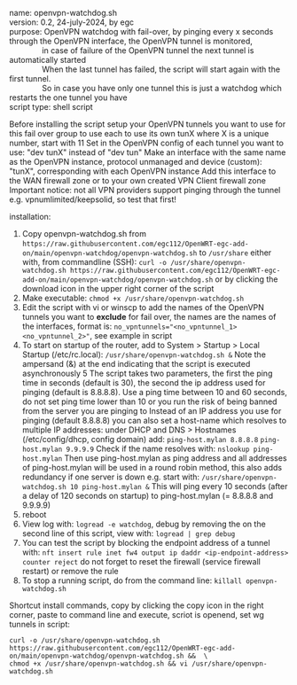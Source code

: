 name: openvpn-watchdog.sh  
version: 0.2, 24-july-2024, by egc  
purpose: OpenVPN watchdog with fail-over, by pinging every x seconds through the OpenVPN interface, the OpenVPN tunnel is monitored,  
&nbsp;&nbsp;&nbsp;&nbsp;&nbsp;&nbsp;&nbsp;&nbsp;&nbsp;&nbsp;&nbsp;&nbsp;&nbsp;&nbsp;&nbsp;in case of failure of the OpenVPN tunnel the next tunnel is automatically started  
&nbsp;&nbsp;&nbsp;&nbsp;&nbsp;&nbsp;&nbsp;&nbsp;&nbsp;&nbsp;&nbsp;&nbsp;&nbsp;&nbsp;&nbsp;When the last tunnel has failed, the script will start again with the first tunnel.  
&nbsp;&nbsp;&nbsp;&nbsp;&nbsp;&nbsp;&nbsp;&nbsp;&nbsp;&nbsp;&nbsp;&nbsp;&nbsp;&nbsp;&nbsp;So in case you have only one tunnel this is just a watchdog which restarts the one tunnel you have  
script type: shell script  
    
Before installing the script setup your OpenVPN tunnels you want to use for this fail over group to use each to use its own tunX
where X is a unique number, start with 11
Set in the OpenVPN config of each tunnel you want to use: "dev tunX" instead of "dev tun"
Make  an interface with the same name as the OpenVPN instance, protocol unmanaged and device (custom): "tunX", corresponding with each OpenVPN instance
Add this interface to the WAN firewall zone or to your own created VPN Client firewall zone
Important notice: not all VPN providers support pinging through the tunnel e.g. vpnumlimited/keepsolid, so test that first!
  
  installation:
  1. Copy openvpn-watchdog.sh from `https://raw.githubusercontent.com/egc112/OpenWRT-egc-add-on/main/openvpn-watchdog/openvpn-watchdog.sh` to `/usr/share`
     either with, from commandline (SSH): `curl -o /usr/share/openvpn-watchdog.sh https://raw.githubusercontent.com/egc112/OpenWRT-egc-add-on/main/openvpn-watchdog/openvpn-watchdog.sh`
     or by clicking the download icon in the upper right corner of the script
  2. Make executable: `chmod +x /usr/share/openvpn-watchdog.sh`
  3. Edit the script with vi or winscp to add the names of the OpenVPN tunnels you want to **exclude** for fail over, the names are the names of the interfaces, format is:
     `no_vpntunnels="<no_vpntunnel_1> <no_vpntunnel_2>"`, see example in script
  4. To start on startup of the router, add to System > Startup > Local Startup (/etc/rc.local):
     `/usr/share/openvpn-watchdog.sh &`
     Note the ampersand (&) at the end indicating that the script is executed asynchronously
  5  The script takes two parameters, the first the ping time in seconds (default is 30), the second the ip address used for pinging (default is 8.8.8.8).
     Use a ping time between 10 and 60 seconds, do not set ping time lower than 10 or you run the risk of being banned from the server you are pinging to
     Instead of an IP address you use for pinging (default 8.8.8.8) you can also set a host-name which resolves to multiple IP addresses:
     under DHCP and DNS > Hostnames (/etc/config/dhcp, config domain) add:
     `ping-host.mylan 8.8.8.8`
     `ping-host.mylan 9.9.9.9`
     Check if the name resolves with: `nslookup ping-host.mylan`
     Then use ping-host.mylan as ping address and all addresses of ping-host.mylan will be used in a round robin method, this also adds redundancy if one server is down e.g. start with:
     `/usr/share/openvpn-watchdog.sh 10 ping-host.mylan &`
     This will ping every 10 seconds (after a delay of 120 seconds on startup) to ping-host.mylan (= 8.8.8.8 and 9.9.9.9)
  6. reboot
  7. View log with: `logread -e watchdog`, debug by removing the on the second line of this script, view with: `logread | grep debug`
  8. You can test the script by blocking the endpoint address of a tunnel with:
     `nft insert rule inet fw4 output ip daddr <ip-endpoint-address> counter reject`
     do not forget to reset the firewall (service firewall restart) or remove the rule
  9. To stop a running script, do from the command line: `killall openvpn-watchdog.sh`

Shortcut install commands, copy by clicking the copy icon in the right corner, paste to command line and execute, scriot is openend, set wg tunnels in script:
```
curl -o /usr/share/openvpn-watchdog.sh https://raw.githubusercontent.com/egc112/OpenWRT-egc-add-on/main/openvpn-watchdog/openvpn-watchdog.sh &&  \
chmod +x /usr/share/openvpn-watchdog.sh && vi /usr/share/openvpn-watchdog.sh
```
    
